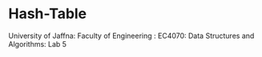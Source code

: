 # Hash-Table
University of Jaffna: Faculty of Engineering : EC4070: Data Structures and Algorithms: Lab 5
